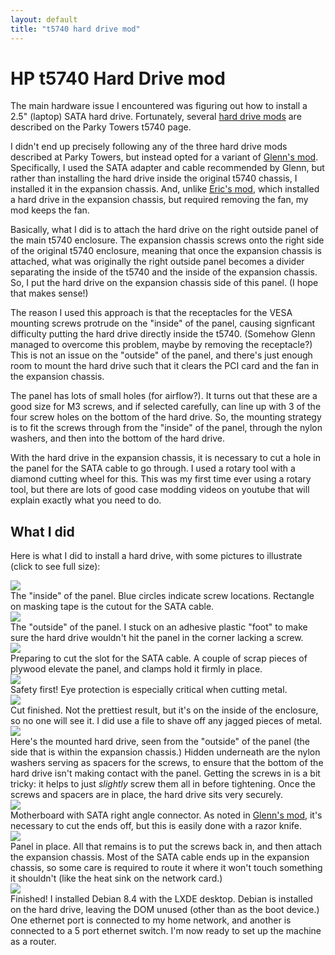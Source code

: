 ```yaml
---
layout: default
title: "t5740 hard drive mod"
---
```



# HP t5740 Hard Drive mod

The main hardware issue I encountered was figuring out how to install a 2.5" (laptop) SATA hard drive.  Fortunately, several [hard drive mods](http://www.parkytowers.me.uk/thin/hp/t5740/mods.shtml) are described on the Parky Towers t5740 page.

I didn't end up precisely following any of the three hard drive mods described at Parky Towers, but instead opted for a variant of [Glenn's mod](http://www.parkytowers.me.uk/thin/hp/t5740/mods_glenn.shtml).  Specifically, I used the SATA adapter and cable recommended by Glenn, but rather than installing the hard drive inside the original t5740 chassis, I installed it in the expansion chassis.  And, unlike [Eric's mod](http://www.parkytowers.me.uk/thin/hp/t5740/mods_exp.shtml), which installed a hard drive in the expansion chassis, but required removing the fan, my mod keeps the fan.

Basically, what I did is to attach the hard drive on the right outside panel of the main t5740 enclosure.  The expansion chassis screws onto the right side of the original t5740 enclosure, meaning that once the expansion chassis is attached, what was originally the right outside panel becomes a divider separating the inside of the t5740 and the inside of the expansion chassis.  So, I put the hard drive on the expansion chassis side of this panel.  (I hope that makes sense!)

The reason I used this approach is that the receptacles for the VESA mounting screws protrude on the "inside" of the panel, causing signficant difficulty putting the hard drive directly inside the t5740.  (Somehow Glenn managed to overcome this problem, maybe by removing the receptacle?)  This is not an issue on the "outside" of the panel, and there's just enough room to mount the hard drive such that it clears the PCI card and the fan in the expansion chassis.

The panel has lots of small holes (for airflow?).  It turns out that these are a good size for M3 screws, and if selected carefully, can line up with 3 of the four screw holes on the bottom of the hard drive.  So, the mounting strategy is to fit the screws through from the "inside" of the panel, through the nylon washers, and then into the bottom of the hard drive.

With the hard drive in the expansion chassis, it is necessary to cut a hole in the panel for the SATA cable to go through.  I used a rotary tool with a diamond cutting wheel for this.  This was my first time ever using a rotary tool, but there are lots of good case modding videos on youtube that will explain exactly what you need to do.

## What I did

Here is what I did to install a hard drive, with some pictures to illustrate (click to see full size):

<div class="image">
<a href="img/pic01_panel.jpg"><img src="img/pic01_panel_sm.jpg"></a>
<div class="caption">The "inside" of the panel.  Blue circles indicate screw locations.  Rectangle on masking tape is the cutout for the SATA cable.</div>
</div>

<div class="image">
<a href="img/pic02_panel_outside.jpg"><img src="img/pic02_panel_outside_sm.jpg"></a>
<div class="caption">The "outside" of the panel.  I stuck on an adhesive plastic "foot" to make sure the hard drive wouldn't hit the panel in the corner lacking a screw.</div>
</div>

<div class="image">
<a href="img/pic03_panel_prep.jpg"><img src="img/pic03_panel_prep_sm.jpg"></a>
<div class="caption">Preparing to cut the slot for the SATA cable.  A couple of scrap pieces of plywood elevate the panel, and clamps hold it firmly in place.</div>
</div>

<div class="image">
<a href="img/pic04_safety.jpg"><img src="img/pic04_safety_sm.jpg"></a>
<div class="caption">Safety first!  Eye protection is especially critical when cutting metal.</div>
</div>

<div class="image">
<a href="img/pic05_cut_finished.jpg"><img src="img/pic05_cut_finished_sm.jpg"></a>
<div class="caption">Cut finished.  Not the prettiest result, but it's on the inside of the enclosure, so no one will see it.  I did use a file to shave off any jagged pieces of metal.</div>
</div>

<div class="image">
<a href="img/pic06_hd_mounted_rot.jpg"><img src="img/pic06_hd_mounted_rot_sm.jpg"></a>
<div class="caption">Here's the mounted hard drive, seen from the "outside" of the panel (the side that is within the expansion chassis.)  Hidden underneath are the nylon washers serving as spacers for the screws, to ensure that the bottom of the hard drive isn't making contact with the panel.  Getting the screws in is a bit tricky: it helps to just <em>slightly</em> screw them all in before tightening.  Once the screws and spacers are in place, the hard drive sits very securely.</div>
</div>

<div class="image">
<a href="img/pic07_mb_sata.jpg"><img src="img/pic07_mb_sata_sm.jpg"></a>
<div class="caption">Motherboard with SATA right angle connector.  As noted in <a href="http://www.parkytowers.me.uk/thin/hp/t5740/mods_glenn.shtml">Glenn's mod</a>, it's necessary to cut the ends off, but this is easily done with a razor knife.</div>
</div>

<div class="image">
<a href="img/pic08_panel_mounted_rot.jpg"><img src="img/pic08_panel_mounted_rot_sm.jpg"></a>
<div class="caption">Panel in place.  All that remains is to put the screws back in, and then attach the expansion chassis.  Most of the SATA cable ends up in the expansion chassis, so some care is required to route it where it won't touch something it shouldn't (like the heat sink on the network card.)</div>
</div>

<div class="image">
<a href="img/pic09_finished.jpg"><img src="img/pic09_finished_sm.jpg"></a>
<div class="caption">Finished!  I installed Debian 8.4 with the LXDE desktop.  Debian is installed on the hard drive, leaving the DOM unused (other than as the boot device.)  One ethernet port is connected to my home network, and another is connected to a 5 port ethernet switch.  I'm now ready to set up the machine as a router.</div>
</div>
